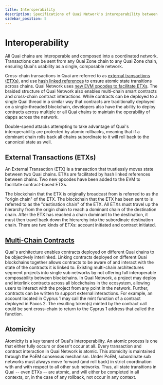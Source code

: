 ```yaml
---
title: Interoperability
description: Specifications of Quai Network's interoperability between shards.
sidebar_position: 5
---
```


# Interoperability

All Quai chains are interoperable and composed into a coordinated network. Transactions can be sent from any Quai Zone chain to any Quai Zone chain, ensuring Quai's usability as a single, composable network.

Cross-chain transactions in Quai are referred to as [external transactions (ETXs)](/learn/advanced-introduction/interoperability/etxs.md), and use [hash linked references](/learn/advanced-introduction/merged-mining/coincident-blocks.mdx) to ensure atomic state transitions across chains. Quai Network uses [new EVM opcodes to facilitate ETXs](/develop/smart-contracts/opcode-additions.md). The braided structure of Quai Network also enables multi-chain smart contracts and cross-chain contract interactions. While contracts can be deployed to a single Quai thread in a similar way that contracts are traditionally deployed on a single-threaded blockchain, developers also have the ability to deploy contracts across multiple or all Quai chains to maintain the operability of dapps across the network.

Double-spend attacks attempting to take advantage of Quai's interoperability are protected by atomic rollbacks, meaning that if a dominant chain rolls back all chains subordinate to it will roll back to the canonical state as well.

## External Transactions (ETXs)

An External Transaction (ETX) is a transaction that trustlessly moves state between two Quai chains. ETXs are facilitated by hash linked references between chains. Two new opcodes have been added to the EVM to facilitate contract-based ETXs.

The blockchain that the ETX is originally broadcast from is referred to as the "origin chain" of the ETX. The blockchain that the ETX has been sent to is referred to as the "destination chain" of the ETX. All ETXs must travel up the hierarchy from the origin chain to reach a dominant chain of the destination chain. After the ETX has reached a chain dominant to the destination, it must then travel back down the hierarchy into the subordinate destination chain. There are two kinds of ETXs: account initiated and contract initiated.

## [Multi-Chain Contracts](/develop/smart-contracts/deploy.md#cross-chain-smart-contracts)

Quai's architecture enables contracts deployed on different Quai chains to be objectively interlinked. Linking contracts deployed on different Quai blockchains together allows contracts to be aware of and interact with the state of the contracts it is linked to. Existing multi-chain architectures segment projects into single sub networks by not offering full interoperable composability between blockchains. In Quai Network, a project may deploy and interlink contracts across all blockchains in the ecosystem, allowing users to interact with the project from any point in the network.
Further, contracts can be written to support external interactions. For example, an account located in Cyprus 1 may call the mint function of a contract deployed in Paxos 2. The resulting token(s) minted by the contract call could be sent cross-chain to return to the Cyprus 1 address that called the function.

## Atomicity

Atomicity is a key tenant of Quai's interoperability. An atomic process is one that either fully occurs or doesn't occur at all. Every transaction and contract interaction in Quai Network is atomic.
This atomicity is maintained through the PoEM consensus mechanism. Under PoEM, subordinate sub networks must always move forward (and roll back) in strict coordination with and with respect to all other sub networks. Thus, all state transitions in Quai -- even ETXs -- are atomic, and will either be completed in all contexts, or, in the case of any rollback, not occur in any context.
